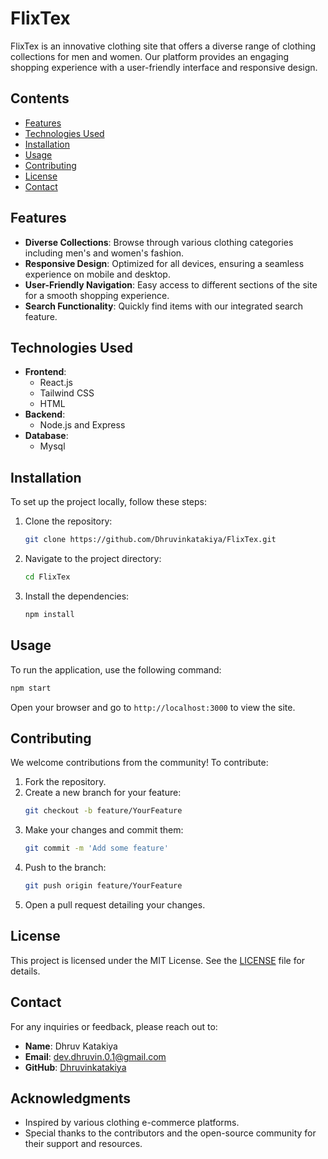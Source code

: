 # FlixTex

FlixTex is an innovative clothing site that offers a diverse range of clothing collections for men and women. Our platform provides an engaging shopping experience with a user-friendly interface and responsive design.

## Contents

- [Features](#features)
- [Technologies Used](#technologies-used)
- [Installation](#installation)
- [Usage](#usage)
- [Contributing](#contributing)
- [License](#license)
- [Contact](#contact)

## Features

- **Diverse Collections**: Browse through various clothing categories including men's and women's fashion.
- **Responsive Design**: Optimized for all devices, ensuring a seamless experience on mobile and desktop.
- **User-Friendly Navigation**: Easy access to different sections of the site for a smooth shopping experience.
- **Search Functionality**: Quickly find items with our integrated search feature.

## Technologies Used

- **Frontend**: 
  - React.js 
  - Tailwind CSS
  - HTML 
- **Backend**: 
  - Node.js and Express 
- **Database**: 
  - Mysql

## Installation

To set up the project locally, follow these steps:

1. Clone the repository:
   ```bash
   git clone https://github.com/Dhruvinkatakiya/FlixTex.git
   ```
2. Navigate to the project directory:
   ```bash
   cd FlixTex
   ```
3. Install the dependencies:
   ```bash
   npm install
   ```

## Usage

To run the application, use the following command:
```bash
npm start
```
Open your browser and go to `http://localhost:3000` to view the site.

## Contributing

We welcome contributions from the community! To contribute:

1. Fork the repository.
2. Create a new branch for your feature:
   ```bash
   git checkout -b feature/YourFeature
   ```
3. Make your changes and commit them:
   ```bash
   git commit -m 'Add some feature'
   ```
4. Push to the branch:
   ```bash
   git push origin feature/YourFeature
   ```
5. Open a pull request detailing your changes.

## License

This project is licensed under the MIT License. See the [LICENSE](LICENSE) file for details.

## Contact

For any inquiries or feedback, please reach out to:

- **Name**: Dhruv Katakiya
- **Email**: [dev.dhruvin.0.1@gmail.com](mailto:dev.dhruvin.0.1@gmail.com)
- **GitHub**: [Dhruvinkatakiya](https://github.com/Dhruvinkatakiya)

## Acknowledgments

- Inspired by various clothing e-commerce platforms.
- Special thanks to the contributors and the open-source community for their support and resources.
